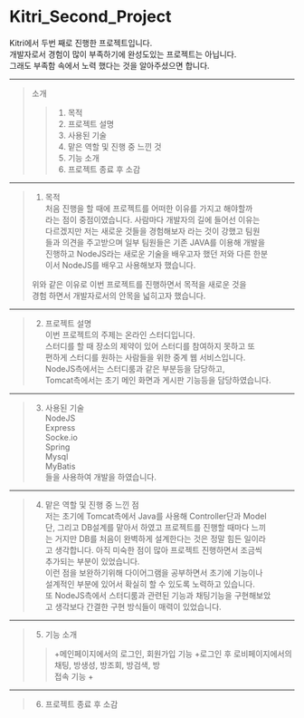 # Kitri_Second_Project
 Kitri에서 두번 째로 진행한 프로젝트입니다.  
개발자로서 경험이 많이 부족하기에 완성도있는 프로젝트는 아닙니다.  
그래도 부족함 속에서 노력 했다는 것을 알아주셨으면 합니다.
* * *
>소개
>>  1. 목적
>>  2. 프로젝트 설명
>>  3. 사용된 기술
>>  4. 맡은 역할 및 진행 중 느낀 것
>>  5. 기능 소개
>>  6. 프로젝트 종료 후 소감
* * *
>1. 목적  
> 처음 진행을 할 때에 프로젝트를 어떠한 이유를 가지고 해야할까  
>라는 점이 중점이였습니다. 사람마다 개발자의 길에 들어선 이유는  
>다르겠지만 저는 새로운 것들을 경험해보자 라는 것이 강했고 팀원  
>들과 의견을 주고받으며 일부 팀원들은 기존 JAVA를 이용해 개발을  
>진행하고 NodeJS라는 새로운 기술을 배우고자 했던 저와 다른 한분  
>이서 NodeJS를 배우고 사용해보자 했습니다.  
>  
> 위와 같은 이유로 이번 프로젝트를 진행하면서 목적을 새로운 것을  
>경험 하면서 개발자로서의 안목을 넓히고자 했습니다.  
* * *
>2. 프로젝트 설명  
> 이번 프로젝트의 주제는 온라인 스터디입니다.  
> 스터디를 할 때 장소의 제약이 있어 스터디를 참여하지 못하고 또  
>편하게 스터디를 원하는 사람들을 위한 중계 웹 서비스입니다.  
> NodeJS측에서는 스터디룸과 같은 부분등을 담당하고,  
> Tomcat측에서는 초기 메인 화면과 게시판 기능등을 담당하였습니다.
* * *
>3. 사용된 기술  
>NodeJS  
>Express  
>Socke.io  
>Spring  
>Mysql  
>MyBatis  
>들을 사용하여 개발을 하였습니다. 
* * *
>4. 맡은 역할 및 진행 중 느낀 점  
> 저는 초기에 Tomcat측에서 Java를 사용해 Controller단과 Model  
>단, 그리고 DB설계를 맡아서 하였고 프로젝트를 진행할 때마다 느끼  
>는 거지만 DB를 처음이 완벽하게 설계한다는 것은 정말 힘든 일이라  
>고 생각합니다. 아직 미숙한 점이 많아 프로젝트 진행하면서 조금씩  
>추가되는 부분이 있었습니다.  
> 이런 점을 보완하기위해 다이어그램을 공부하면서 초기에 기능이나  
>설계적인 부분에 있어서 확실히 할 수 있도록 노력하고 있습니다.  
> 또 NodeJS측에서 스터디룸과 관련된 기능과 채팅기능을 구현해보았  
>고 생각보다 간결한 구현 방식들이 매력이 있었습니다. 
* * *
>5. 기능 소개  
>>+메인페이지에서의 로그인, 회원가입 기능
>> +로그인 후 로비페이지에서의 채팅, 방생성, 방조회, 방검색, 방  
>> 접속 기능
>> +
* * *
>6. 프로젝트 종료 후 소감
